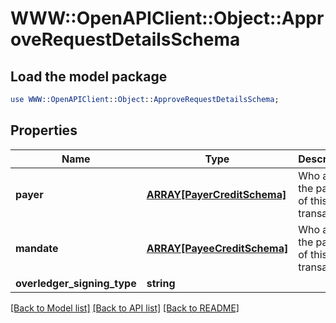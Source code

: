 # WWW::OpenAPIClient::Object::ApproveRequestDetailsSchema

## Load the model package
```perl
use WWW::OpenAPIClient::Object::ApproveRequestDetailsSchema;
```

## Properties
Name | Type | Description | Notes
------------ | ------------- | ------------- | -------------
**payer** | [**ARRAY[PayerCreditSchema]**](PayerCreditSchema.md) | Who are the payers of this transaction | [optional] 
**mandate** | [**ARRAY[PayeeCreditSchema]**](PayeeCreditSchema.md) | Who are the payees of this transaction | [optional] 
**overledger_signing_type** | **string** |  | [optional] 

[[Back to Model list]](../README.md#documentation-for-models) [[Back to API list]](../README.md#documentation-for-api-endpoints) [[Back to README]](../README.md)


